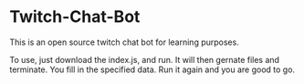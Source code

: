 # Twitch-Chat-Bot
This is an open source twitch chat bot for learning purposes.

To use, just download the index.js, and run. It will then gernate files and  terminate. You fill in the specified data. Run it again and you are good to go.
